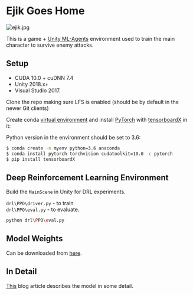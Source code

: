 # Ejik Goes Home

![ejik.jpg](images/ejik1.jpg)

This is a game + [Unity ML-Agents](https://github.com/Unity-Technologies/ml-agents) environment used to train the main character to survive enemy attacks.

## Setup

* CUDA 10.0 + cuDNN 7.4
* Unity 2018.x+
*  Visual Studio 2017.

Clone the repo making sure LFS is enabled (should be by default in the newer Git clients)

Create conda [virtual environment](https://docs.conda.io/projects/conda/en/latest/user-guide/tasks/manage-environments.html) and install [PyTorch](https://pytorch.org/get-started/locally/) with [tensorboardX](https://github.com/lanpa/tensorboardX) in it:

Python version in the environment should be set to 3.6:

```sh
$ conda create -n myenv python=3.6 anaconda
$ conda install pytorch torchvision cudatoolkit=10.0 -c pytorch
$ pip install tensorboardX
```

## Deep Reinforcement Learning Environment  

Build the `MainScene` in Unity for DRL experiments.

`drl\PPO\driver.py` - to train  
`drl\PPO\eval.py` - to evaluate.

```sh
python drl\PPO\eval.py
```

## Model Weights

Can be downloaded from [here](https://www.dropbox.com/s/dbphgxb6jdjw0a0/all_enemies_3_frames_net2_1.320.pth?dl=0).

## In Detail

[This]() blog article describes the model in some detail.

